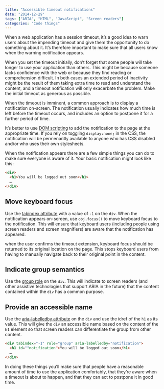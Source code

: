```yaml
---
title: "Accessible timeout notifications"
date: "2014-12-29"
tags: ["ARIA", "HTML", "JavaScript", "Screen readers"]
categories: "Code things"
---
```


When a web application has a session timeout, it’s a good idea to warn users about the impending timeout and give them the opportunity to do something about it. It’s therefore important to make sure that all users know when the warning notification appears.

When you set the timeout initially, don’t forget that some people will take longer to use your application than others. This might be because someone lacks confidence with the web or because they find reading or comprehension difficult. In both cases an extended period of inactivity might be the result of them taking extra time to read and understand the content, and a timeout notification will only exacerbate the problem. Make the initial timeout as generous as possible.

When the timeout is imminent, a common approach is to display a notification on-screen. The notification usually indicates how much time is left before the timeout occurs, and includes an option to postpone it for a further period of time.

It’s better to use [DOM scripting](https://www.w3.org/TR/WCAG20-TECHS/SCR21.html) to add the notification to the page at the appropriate time. If you rely on toggling `display:none;` in the CSS, the notification will be permenantly available to anyone who has CSS disabled and/or who uses their own stylesheets.

When the notification appears there are a few simple things you can do to make sure everyone is aware of it. Your basic notification might look like this:

```html
<div>
  <h1>You will be logged out soon</h1>
  …
</div>
```

## Move keyboard focus

Use the [tabindex attribute](https://www.paciellogroup.com/blog/2014/08/using-the-tabindex-attribute/) with a value of `-1` on the `div`. When the notification appears on-screen, use `obj.focus()` to move keyboard focus to the notification. This will ensure that keyboard users (including people using screen readers and screen magnifiers) are aware that the notification has appeared.

when the user confirms the timeout extension, keyboard focus should be returned to its original location on the page. This stops keyboard users from having to manually navigate back to their original point in the content.

## Indicate group semantics

Use the [group role](https://www.w3.org/TR/wai-aria/roles#group) on the `div`. This will indicate to screen readers (and other assistive technologies that support ARIA in the future) that the content contained within the `div` has a common purpose.

## Provide an accessible name

Use the [aria-labelledby attribute](https://www.w3.org/WAI/PF/aria/states_and_properties#aria-labelledby) on the `div` and use the idref of the `h1` as its value. This will give the `div` an accessible name based on the content of the `h1` element so that screen readers can differentiate the group from other content.

```html
<div tabindex="-1" role="group" aria-labelledby="notification">
  <h1 id=""notification">You will be logged out soon</h1>
  …
</div>
```

In doing these things you’ll make sure that people have a reasonable amount of time to use the application comfortably, that they’re aware when a timeout is about to happen, and that they can act to postpone it in good time.
